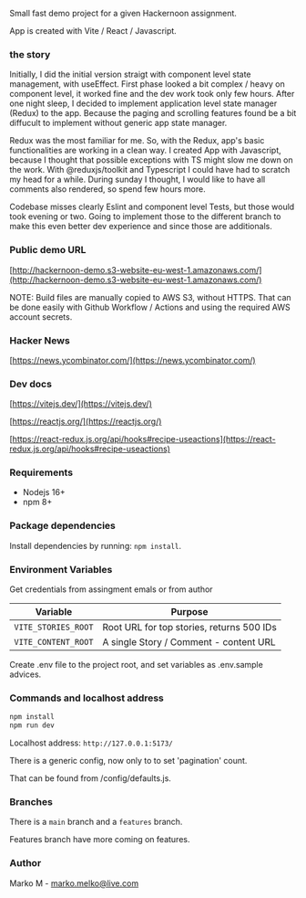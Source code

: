 Small fast demo project for a given Hackernoon assignment.

App is created with Vite / React / Javascript.

### the story

Initially, I did the initial version straigt with component level state management, with useEffect. First phase looked a bit complex / heavy on component level, it worked fine and the dev work took only few hours. After one night sleep, I decided to implement application level state manager (Redux) to the app. Because the paging and scrolling features found be a bit diffucult to implement without generic app state manager.

Redux was the most familiar for me. So, with the Redux, app's basic functionalities are working in a clean way. I created App with Javascript, because I thought that possible exceptions with TS might slow me down on the work. With @reduxjs/toolkit and Typescript I could have had to scratch my head for a while. During sunday I thought, I would like to have all comments also rendered, so spend few hours more.

Codebase misses clearly Eslint and component level Tests, but those would took evening or two. Going to implement those to the different branch to make this even better dev experience and since those are additionals.

### Public demo URL

[http://hackernoon-demo.s3-website-eu-west-1.amazonaws.com/](http://hackernoon-demo.s3-website-eu-west-1.amazonaws.com/)

NOTE: Build files are manually copied to AWS S3, without HTTPS. That can be done easily with Github Workflow / Actions and using the required AWS account secrets.

### Hacker News

[https://news.ycombinator.com/](https://news.ycombinator.com/)

### Dev docs

[https://vitejs.dev/](https://vitejs.dev/)

[https://reactjs.org/](https://reactjs.org/)

[https://react-redux.js.org/api/hooks#recipe-useactions](https://react-redux.js.org/api/hooks#recipe-useactions)

### Requirements

- Nodejs 16+
- npm 8+

### Package dependencies

Install dependencies by running: `npm install`.

### Environment Variables

Get credentials from assingment emals or from author

| Variable            | Purpose                                   |
| ------------------- | ----------------------------------------- |
| `VITE_STORIES_ROOT` | Root URL for top stories, returns 500 IDs |
| `VITE_CONTENT_ROOT` | A single Story / Comment - content URL    |

Create .env file to the project root, and set variables as .env.sample advices.

### Commands and localhost address

```sh
npm install
npm run dev
```

Localhost address: `http://127.0.0.1:5173/`

There is a generic config, now only to to set 'pagination' count.

That can be found from /config/defaults.js.

### Branches

There is a `main` branch and a `features` branch.

Features branch have more coming on features.

### Author

Marko M - marko.melko@live.com
